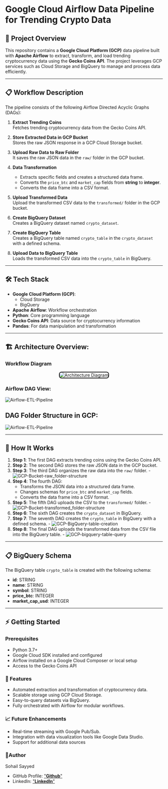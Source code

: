 # Google Cloud Airflow Data Pipeline for Trending Crypto Data

## 📝 Project Overview
This repository contains a **Google Cloud Platform (GCP)** data pipeline built with **Apache Airflow** to extract, transform, and load trending cryptocurrency data using the **Gecko Coins API**. The project leverages GCP services such as Cloud Storage and BigQuery to manage and process data efficiently.

---

## 📋 Workflow Description
The pipeline consists of the following Airflow Directed Acyclic Graphs (DAGs):

1. **Extract Trending Coins**  
   Fetches trending cryptocurrency data from the Gecko Coins API.

2. **Store Extracted Data in GCP Bucket**  
   Stores the raw JSON response in a GCP Cloud Storage bucket.

3. **Upload Raw Data to Raw Folder**  
   It saves the raw JSON data in the `raw/` folder in the GCP bucket.

4. **Data Transformation**  
   - Extracts specific fields and creates a structured data frame.  
   - Converts the `price_btc` and `market_cap` fields from **string** to **integer**.  
   - Converts the data frame into a CSV format.

5. **Upload Transformed Data**  
   Upload the transformed CSV data to the `transformed/` folder in the GCP bucket.

6. **Create BigQuery Dataset**  
   Creates a BigQuery dataset named `crypto_dataset`.

7. **Create BigQuery Table**  
   Creates a BigQuery table named `crypto_table` in the `crypto_dataset` with a defined schema.

8. **Upload Data to BigQuery Table**  
   Loads the transformed CSV data into the `crypto_table` in BigQuery.

---

## 🛠️ Tech Stack
- **Google Cloud Platform (GCP)**:
  - Cloud Storage
  - BigQuery
- **Apache Airflow**: Workflow orchestration
- **Python**: Core programming language
- **Gecko Coins API**: Data source for cryptocurrency information
- **Pandas**: For data manipulation and transformation

---

## 🏗️ Architecture Overview:

### Workflow Diagram

<p align="center">
  <img src="https://drive.google.com/uc?id=1wokfSMFmn_fQ27s_wEa8ih1o_cKYFzUi" alt="Architecture Diagram" style="border: 2px solid black; border-radius: 8px;" />
</p>

### Airflow DAG View:


![Airflow-ETL-Pipeline](https://drive.google.com/uc?export=view&id=1y5BX0i7snPqW9W02PxQVCfexMBt3RRtS)

## DAG Folder Structure in GCP:

![Airflow-ETL-Pipeline](https://drive.google.com/uc?export=view&id=1-udWoveiVnhH4y9ZorOYA-sG1UeH3S_V)


---


## 🚀 How It Works
1. **Step 1**: The first DAG extracts trending coins using the Gecko Coins API.  
2. **Step 2**: The second DAG stores the raw JSON data in the GCP bucket.  
3. **Step 3**: The third DAG organizes the raw data into the `raw/` folder.
               - ![GCP-Bucket-raw_folder-structure](https://drive.google.com/uc?export=view&id=1i1RRC6xeotxr26bYRtzGsqQG6MVDKQZ9)
4. **Step 4**: The fourth DAG:
   - Transforms the JSON data into a structured data frame.  
   - Changes schemas for `price_btc` and `market_cap` fields.  
   - Converts the data frame into a CSV format.  
5. **Step 5**: The fifth DAG uploads the CSV to the `transformed/` folder.
               - ![GCP-Bucket-transformed_folder-structure](https://drive.google.com/uc?export=view&id=1_GugMCdnSLl3npdwSr5EP_QHrxjQy1Xb)
6. **Step 6**: The sixth DAG creates the `crypto_dataset` in BigQuery.  
7. **Step 7**: The seventh DAG creates the `crypto_table` in BigQuery with a defined schema.
               - ![GCP-BigQuery-table-creation](https://drive.google.com/uc?export=view&id=1i1Obkx2t7brAlTl4RlqQqjnrkTXh-vhn)
8. **Step 8**: The final DAG uploads the transformed data from the CSV file into the BigQuery table.
               - ![GCP-bigquery-table-query](https://drive.google.com/uc?export=view&id=1Bhcl-u3RSpN5K7wiM1JxMKJjTUXj2mpT)

---

## 📋 BigQuery Schema
The BigQuery table `crypto_table` is created with the following schema:
- **id**: STRING  
- **name**: STRING  
- **symbol**: STRING  
- **price_btc**: INTEGER  
- **market_cap_usd**: INTEGER  

---

## ⚡ Getting Started

### Prerequisites
- Python 3.7+
- Google Cloud SDK installed and configured
- Airflow installed on a Google Cloud Composer or local setup
- Access to the Gecko Coins API

### 🌟 Features 
- Automated extraction and transformation of cryptocurrency data.
- Scalable storage using GCP Cloud Storage.
- Easy-to-query datasets via BigQuery.
- Fully orchestrated with Airflow for modular workflows.

### 📈 Future Enhancements
- Real-time streaming with Google Pub/Sub.
- Integration with data visualization tools like Google Data Studio.
- Support for additional data sources

### 🧍Author
Sohail Sayyed

- GitHub Profile: ["**Github**"](https://github.com/Sohail-09)
- LinkedIn: ["**LinkedIn**"](https://www.linkedin.com/in/sohailsayyed09/)
